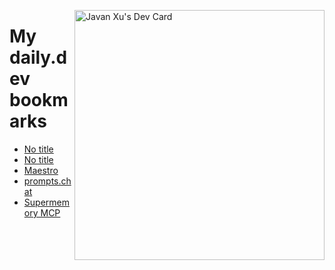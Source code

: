 
<a href="https://app.daily.dev/JavanXU"><img align="right" src="https://api.daily.dev/devcards/e45a150971844cd6959a94bb94e861ea.png?r=quw" width="400" alt="Javan Xu's Dev Card"/></a>

# My daily.dev bookmarks
<!-- daily.dev BOOKMARKS:START -->
- [No title](https://app.daily.dev/posts/ICueCqYOF?utm_source=rss&utm_medium=bookmarks&utm_campaign=6ueXw3FRNQzpNtewCDbI6)
- [No title](https://app.daily.dev/posts/lkLk5rG03?utm_source=rss&utm_medium=bookmarks&utm_campaign=6ueXw3FRNQzpNtewCDbI6)
- [Maestro](https://app.daily.dev/posts/AZtNE232r?utm_source=rss&utm_medium=bookmarks&utm_campaign=6ueXw3FRNQzpNtewCDbI6)
- [prompts.chat](https://app.daily.dev/posts/EgTB86DCf?utm_source=rss&utm_medium=bookmarks&utm_campaign=6ueXw3FRNQzpNtewCDbI6)
- [Supermemory MCP](https://app.daily.dev/posts/VimpGAn11?utm_source=rss&utm_medium=bookmarks&utm_campaign=6ueXw3FRNQzpNtewCDbI6)
<!-- daily.dev BOOKMARKS:END -->
